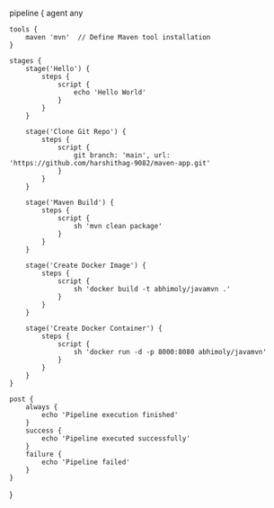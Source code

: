 pipeline {
    agent any

    tools {
        maven 'mvn'  // Define Maven tool installation
    }

    stages {
        stage('Hello') {
            steps {
                script {
                    echo 'Hello World'
                }
            }
        }

        stage('Clone Git Repo') {
            steps {
                script {
                    git branch: 'main', url: 'https://github.com/harshithag-9082/maven-app.git'
                }
            }
        }

        stage('Maven Build') {
            steps {
                script {
                    sh 'mvn clean package'
                }
            }
        }

        stage('Create Docker Image') {
            steps {
                script {
                    sh 'docker build -t abhimoly/javamvn .'
                }
            }
        }

        stage('Create Docker Container') {
            steps {
                script {
                    sh 'docker run -d -p 8000:8080 abhimoly/javamvn'
                }
            }
        }
    }

    post {
        always {
            echo 'Pipeline execution finished'
        }
        success {
            echo 'Pipeline executed successfully'
        }
        failure {
            echo 'Pipeline failed'
        }
    }
}
